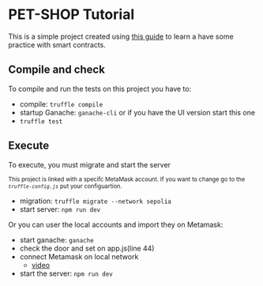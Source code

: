 # PET-SHOP Tutorial
This is a simple project created using [this guide](https://trufflesuite.com/guides/pet-shop/) to learn a have some practice with smart contracts.


## Compile and check
To compile and run the tests on this project you have to:
- compile: `truffle compile`
- startup Ganache: `ganache-cli` or if you have the UI version start this one
- `truffle test`

## Execute

To execute, you must migrate and start the server

<sub>This project is linked with a specifc MetaMask account. If you want to change go to the _`truffle-config.js`_ put your configuartion.</sub>

- migration: `truffle migrate --network sepolia`
- start server: `npm run dev`

Or you can user the local accounts and import they on Metamask:
- start ganache: `ganache`
- check the door and set on app.js(line 44)
- connect Metamask on local network
    - [video](https://www.google.com/search?q=ganache+on+metamask&rlz=1C1GCEU_enPL1041__1041&oq=ganache+on+metamask&gs_lcrp=EgZjaHJvbWUyBggAEEUYOTIICAEQABgWGB4yCAgCEAAYFhgeMggIAxAAGBYYHtIBCDkwODJqMGo3qAIAsAIA&sourceid=chrome&ie=UTF-8#kpvalbx=_uOrcZIzbKpGrwPAP26au0As_33)
- start the server: `npm run dev`
